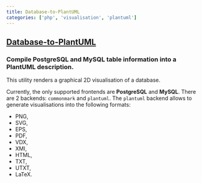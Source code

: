 ```yaml
---
title: Database-to-PlantUML
categories: ['php', 'visualisation', 'plantuml']
---
```

## [Database-to-PlantUML](https://github.com/Hywan/Database-to-PlantUML)

### Compile PostgreSQL and MySQL table information into a PlantUML description.


This utility renders a graphical 2D visualisation of a database.

Currently, the only supported frontends are **PostgreSQL** and
**MySQL**. There are 2 backends: `commonmark` and `plantuml`. The
`plantuml` backend allows to generate visualisations into the
following formats:

  * PNG,
  * SVG,
  * EPS,
  * PDF,
  * VDX,
  * XMI,
  * HTML,
  * TXT,
  * UTXT,
  * LaTeX.
